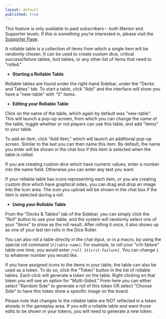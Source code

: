 ```yaml
---
layout: default
published: true
---
```


<div class='alert alert-info'>This feature is only available to paid subscribers-- both Mentor and Supporter levels.  If this is something you’re interested in, please visit the <a href="https://app.roll20.net/account/supporter/">Supporter Page</a>.</div>

A rollable table is a collection of items from which a single item will be randomly chosen. It can be used to create custom dice, critical success/failure tables, loot tables, or any other list of items that need to "rolled."

* __Starting a Rollable Table__

Rollable tables are found under the right-hand Sidebar, under the "Decks and Tables" tab.  To start a table, click "Add" and the interface will show you have a "new-table" with "0" items.  
 
* __Editing your Rollable Table__

Click on the name of the table, which again by default was "new-table".  This will launch a pop-up screen, from which you can change the name of the table, toggle whether or not players can use this table, and add "items" to your table.

To add an item, click "Add Item," which will launch an additional pop-up screen.  Similar to the last you can then name this item.  By default, the name you enter will be shown in the chat box if this item is selected when the table is rolled.

If you are creating custom dice which have numeric values, enter a number into the name field. Otherwise you can enter any text you want.

If your rollable table has icons representing each item, or you are creating custom dice which have graphical sides, you can drag and drop an image into the Icon area. The icon you upload will be shown in the chat box if the item is selected during a roll.

* __Using your Rollable Table__

From the "Decks & Tables" tab of the Sidebar, you can simply click the "Roll" button to use  your table, and the system will randomly select one of your "items" to show as the roll result.  After rolling it once, it also shows up as one of your last ten rolls in the Dice Roller.

You can also roll a table directly in the chat input, or in a macro, by using the special roll command `1t[table-name]`. For example, to roll your "crit-failure" table one time, you would enter `/roll 1t[crit-failure]`. You can change `1` to whatever number you would like.

If you have assigned icons to the items in your table, the table can also be used as a token.  To do so, click the "Token" button in the list of rollable tables.  Each click will generate a token on the table.  Right clicking on that token you will see an option for "Multi-Sided."  From here you can either select "Random Side" to generate a roll of this token OR select "Choose Side" to have this token show a specific image on the board.

Please note that changes to the rollable table are NOT reflected in a token already in the gameplay area.  If you edit a rollable table and want those edits to be shown in your tokens, you will need to generate a new token.